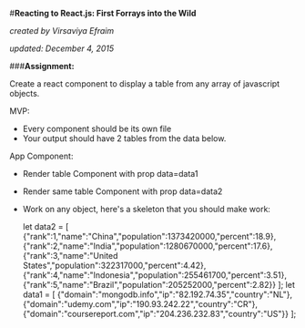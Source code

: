 #__Reacting to React.js: First Forrays into the Wild__

_created by Virsaviya Efraim_

_updated: December 4, 2015_

###__Assignment:__

Create a react component to display a table from any array of javascript objects. 

MVP: 
* Every component should be its own file
* Your output should have 2 tables from the data below.

App Component:
* Render table Component with prop data=data1
* Render same table Component with prop data=data2
* Work on any object, here's a skeleton that you should make work:



    let data2 = [
       {"rank":1,"name":"China","population":1373420000,"percent":18.9},
       {"rank":2,"name":"India","population":1280670000,"percent":17.6},
       {"rank":3,"name":"United States","population":322317000,"percent":4.42},
       {"rank":4,"name":"Indonesia","population":255461700,"percent":3.51},
       {"rank":5,"name":"Brazil","population":205252000,"percent":2.82}}
    ];
    let data1 = [
      {"domain":"mongodb.info","ip":"82.192.74.35","country":"NL"},
      {"domain":"udemy.com","ip":"190.93.242.22","country":"CR"},  
      {"domain":"coursereport.com","ip":"204.236.232.83","country":"US"}}
    ];